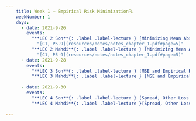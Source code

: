 ```yaml
---
    title: Week 1 – Empirical Risk Minimization🔍
    weekNumber: 1
    days:
      - date: 2021-9-26
        events:
          "**LEC 2 Son**{: .label .label-lecture } [Minimizing Mean Absolute Error](resources/lecture/lec02_son.pdf), [filled](resources/lecture/lec02_son_annotated.pdf)":
            "[C1, P5-9](resources/notes/notes_chapter_1.pdf#page=5)"
          "**LEC 2 Mahdi**{: .label .label-lecture } [Minimizing Mean Absolute Error](resources/lecture/lec02_mahdi.pdf), [filled](resources/lecture/lec02_mahdi_annotated.pdf)":
            "[C1, P5-9](resources/notes/notes_chapter_1.pdf#page=5)"
      - date: 2021-9-28
        events:
          "**LEC 3 Son**{: .label .label-lecture } [MSE and Empirical Risk Minimization](resources/lecture/lec03_son.pdf), [filled](resources/lecture/lec03_son_annotated.pdf)":
          "**LEC 3 Mahdi**{: .label .label-lecture } [MSE and Empirical Risk Minimization](resources/lecture/lec03_mahdi.pdf), filled":
      
      - date: 2021-9-30
        events:
          "**LEC 4 Son**{: .label .label-lecture } [Spread, Other Loss Functions, Gradient Descent](resources/lecture/lec04_son.pdf), filled" :
          "**LEC 4 Mahdi**{: .label .label-lecture }[Spread, Other Loss Functions, Gradient Descent](resources/lecture/lec04_mahdi.pdf), filled" :
            
---
```

